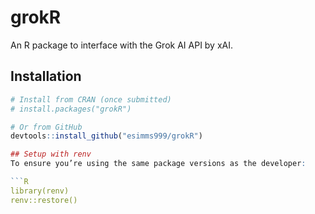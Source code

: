# grokR

An R package to interface with the Grok AI API by xAI.

## Installation

```R
# Install from CRAN (once submitted)
# install.packages("grokR")

# Or from GitHub
devtools::install_github("esimms999/grokR")

## Setup with renv
To ensure you’re using the same package versions as the developer:

```R
library(renv)
renv::restore()